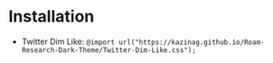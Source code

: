 # Installation
- Twitter Dim Like: ```@import url("https://kazinag.github.io/Roam-Research-Dark-Theme/Twitter-Dim-Like.css");```
